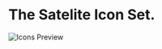 # The Satelite Icon Set. 
![Icons Preview](https://raw.githubusercontent.com/satelite-framework/iconset/master/iconset.png)
